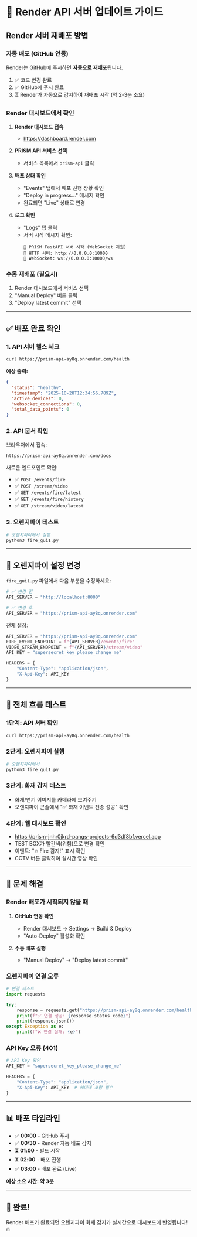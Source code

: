 # 🚀 Render API 서버 업데이트 가이드

## Render 서버 재배포 방법

### 자동 배포 (GitHub 연동)

Render는 GitHub에 푸시하면 **자동으로 재배포**됩니다.

1. ✅ 코드 변경 완료
2. ✅ GitHub에 푸시 완료
3. ⏳ Render가 자동으로 감지하여 재배포 시작 (약 2-3분 소요)

### Render 대시보드에서 확인

1. **Render 대시보드 접속**

   - https://dashboard.render.com

2. **PRISM API 서비스 선택**

   - 서비스 목록에서 `prism-api` 클릭

3. **배포 상태 확인**

   - "Events" 탭에서 배포 진행 상황 확인
   - "Deploy in progress..." 메시지 확인
   - 완료되면 "Live" 상태로 변경

4. **로그 확인**
   - "Logs" 탭 클릭
   - 서버 시작 메시지 확인:
     ```
     🚀 PRISM FastAPI 서버 시작 (WebSocket 지원)
     📡 HTTP 서버: http://0.0.0.0:10000
     🔌 WebSocket: ws://0.0.0.0:10000/ws
     ```

### 수동 재배포 (필요시)

1. Render 대시보드에서 서비스 선택
2. "Manual Deploy" 버튼 클릭
3. "Deploy latest commit" 선택

---

## ✅ 배포 완료 확인

### 1. API 서버 헬스 체크

```bash
curl https://prism-api-ay8q.onrender.com/health
```

**예상 출력:**

```json
{
  "status": "healthy",
  "timestamp": "2025-10-28T12:34:56.789Z",
  "active_devices": 0,
  "websocket_connections": 0,
  "total_data_points": 0
}
```

### 2. API 문서 확인

브라우저에서 접속:

```
https://prism-api-ay8q.onrender.com/docs
```

새로운 엔드포인트 확인:

- ✅ `POST /events/fire`
- ✅ `POST /stream/video`
- ✅ `GET /events/fire/latest`
- ✅ `GET /events/fire/history`
- ✅ `GET /stream/video/latest`

### 3. 오렌지파이 테스트

```bash
# 오렌지파이에서 실행
python3 fire_gui1.py
```

---

## 🔧 오렌지파이 설정 변경

`fire_gui1.py` 파일에서 다음 부분을 수정하세요:

```python
# ✅ 변경 전
API_SERVER = "http://localhost:8000"

# ✅ 변경 후
API_SERVER = "https://prism-api-ay8q.onrender.com"
```

전체 설정:

```python
API_SERVER = "https://prism-api-ay8q.onrender.com"
FIRE_EVENT_ENDPOINT = f"{API_SERVER}/events/fire"
VIDEO_STREAM_ENDPOINT = f"{API_SERVER}/stream/video"
API_KEY = "supersecret_key_please_change_me"

HEADERS = {
    "Content-Type": "application/json",
    "X-Api-Key": API_KEY
}
```

---

## 🎯 전체 흐름 테스트

### 1단계: API 서버 확인

```bash
curl https://prism-api-ay8q.onrender.com/health
```

### 2단계: 오렌지파이 실행

```bash
# 오렌지파이에서
python3 fire_gui1.py
```

### 3단계: 화재 감지 테스트

- 화재/연기 이미지를 카메라에 보여주기
- 오렌지파이 콘솔에서 "✅ 화재 이벤트 전송 성공" 확인

### 4단계: 웹 대시보드 확인

- https://prism-jnhr0jkrd-pangs-projects-6d3df8bf.vercel.app
- TEST BOX가 빨간색(위험)으로 변경 확인
- 이벤트: "🔥 Fire 감지!" 표시 확인
- CCTV 버튼 클릭하여 실시간 영상 확인

---

## 🐛 문제 해결

### Render 배포가 시작되지 않을 때

1. **GitHub 연동 확인**

   - Render 대시보드 → Settings → Build & Deploy
   - "Auto-Deploy" 활성화 확인

2. **수동 배포 실행**
   - "Manual Deploy" → "Deploy latest commit"

### 오렌지파이 연결 오류

```python
# 연결 테스트
import requests

try:
    response = requests.get("https://prism-api-ay8q.onrender.com/health", timeout=10)
    print(f"✅ 연결 성공: {response.status_code}")
    print(response.json())
except Exception as e:
    print(f"❌ 연결 실패: {e}")
```

### API Key 오류 (401)

```python
# API Key 확인
API_KEY = "supersecret_key_please_change_me"

HEADERS = {
    "Content-Type": "application/json",
    "X-Api-Key": API_KEY  # 헤더에 포함 필수
}
```

---

## 📊 배포 타임라인

- ✅ **00:00** - GitHub 푸시
- ✅ **00:30** - Render 자동 배포 감지
- ⏳ **01:00** - 빌드 시작
- ⏳ **02:00** - 배포 진행
- ✅ **03:00** - 배포 완료 (Live)

**예상 소요 시간: 약 3분**

---

## 🎉 완료!

Render 배포가 완료되면 오렌지파이 화재 감지가 실시간으로 대시보드에 반영됩니다! 🔥
